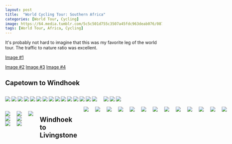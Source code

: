 ```yaml
---
layout: post
title:  "World Cycling Tour: Southern Africa"
categories: [World Tour, Cycling]
image: https://64.media.tumblr.com/5c5c501d755c3507a45fdc963deab076/0875d5ee7e36b55a-77/s2048x3072/79f331b676dc2645d16b11ea651f842bfddcf8fd.jpg
tags: [World Tour, Africa, Cycling]
---
```

<script>

    HesGallery.init();
    
    </script>

It's probably not hard to imagine that this was my favorite leg of the world tour. The traffic to nature ratio was excellent.


<a href="https://64.media.tumblr.com/a5459c5ac0b08236ebb637c8bfc48eea/0875d5ee7e36b55a-2b/s2048x3072/55177d3a681dec62dc55072a997b80976e73ac00.jpg" data-lightbox="image-1" data-title="My caption">Image #1</a>

<a href="https://64.media.tumblr.com/a5459c5ac0b08236ebb637c8bfc48eea/0875d5ee7e36b55a-2b/s2048x3072/55177d3a681dec62dc55072a997b80976e73ac00.jpg" data-lightbox="roadtrip">Image #2</a>
<a href="https://64.media.tumblr.com/2e2dd62d288dfdff04d6737d3da495ea/0875d5ee7e36b55a-dc/s2048x3072/ae98abf46f36d2e564567ceca2ddfcf3e7a14a9b.jpg" data-lightbox="roadtrip">Image #3</a>
<a href="https://64.media.tumblr.com/38b7e0ecd01b6009a7df1ef5df017199/0875d5ee7e36b55a-1e/s2048x3072/5b7dc246b18f781121d2eb93eecc1b6e89728012.jpg" data-lightbox="roadtrip">Image #4</a>

<h2>Capetown to Windhoek</h2>

<div class="columns">
  <p><a class="img1" href="https://64.media.tumblr.com/a5459c5ac0b08236ebb637c8bfc48eea/0875d5ee7e36b55a-2b/s2048x3072/55177d3a681dec62dc55072a997b80976e73ac00.jpg"><img src="https://64.media.tumblr.com/a5459c5ac0b08236ebb637c8bfc48eea/0875d5ee7e36b55a-2b/s2048x3072/55177d3a681dec62dc55072a997b80976e73ac00.jpg" /></a>
</img> <a class="img2" href="https://64.media.tumblr.com/15a9897834aea90595bb320f3656d8c8/0875d5ee7e36b55a-a7/s2048x3072/dbfa2f307304ec72797d224d7d9de6601f44a328.jpg"><img src="https://64.media.tumblr.com/15a9897834aea90595bb320f3656d8c8/0875d5ee7e36b55a-a7/s2048x3072/dbfa2f307304ec72797d224d7d9de6601f44a328.jpg" /></a> 
  </img><a class="img3" href="https://64.media.tumblr.com/2e2dd62d288dfdff04d6737d3da495ea/0875d5ee7e36b55a-dc/s2048x3072/ae98abf46f36d2e564567ceca2ddfcf3e7a14a9b.jpg"><img src="https://64.media.tumblr.com/2e2dd62d288dfdff04d6737d3da495ea/0875d5ee7e36b55a-dc/s2048x3072/ae98abf46f36d2e564567ceca2ddfcf3e7a14a9b.jpg" /></a>
</img><a class="img1" href="https://64.media.tumblr.com/38b7e0ecd01b6009a7df1ef5df017199/0875d5ee7e36b55a-1e/s2048x3072/5b7dc246b18f781121d2eb93eecc1b6e89728012.jpg"><img src="https://64.media.tumblr.com/38b7e0ecd01b6009a7df1ef5df017199/0875d5ee7e36b55a-1e/s2048x3072/5b7dc246b18f781121d2eb93eecc1b6e89728012.jpg" /></a>
</img>
   <a class="img2" href="https://64.media.tumblr.com/b13937d2a3e55cf57526a520c1c2afbb/0875d5ee7e36b55a-21/s2048x3072/65badb4ce0948f1af4ad6c5590397f7e043272af.jpg"><img src="https://64.media.tumblr.com/b13937d2a3e55cf57526a520c1c2afbb/0875d5ee7e36b55a-21/s2048x3072/65badb4ce0948f1af4ad6c5590397f7e043272af.jpg" /></a>
</img>
   <a class="img3" href="https://64.media.tumblr.com/9cb1ac0676a85d33a069600cdf2f5ada/0875d5ee7e36b55a-d0/s2048x3072/c53352318679d548d2466c7c1655e3829f41b1f3.jpg"><img src="https://64.media.tumblr.com/9cb1ac0676a85d33a069600cdf2f5ada/0875d5ee7e36b55a-d0/s2048x3072/c53352318679d548d2466c7c1655e3829f41b1f3.jpg" /></a>
</img>
  <a class="img1" href="https://64.media.tumblr.com/f662f5aed397b5299d6ed682189dcb42/0875d5ee7e36b55a-c7/s2048x3072/e6aa5844b964bcb59df17988782937356cd81f78.jpg"><img src="https://64.media.tumblr.com/f662f5aed397b5299d6ed682189dcb42/0875d5ee7e36b55a-c7/s2048x3072/e6aa5844b964bcb59df17988782937356cd81f78.jpg" /></a>
</img>
   <a class="img2" href="https://64.media.tumblr.com/6e0104382ed746d967a6c7a286344e52/0875d5ee7e36b55a-72/s2048x3072/48b5c629ac3bce421b38c042dc23b93cf6dfd2fc.jpg"><img src="https://64.media.tumblr.com/6e0104382ed746d967a6c7a286344e52/0875d5ee7e36b55a-72/s2048x3072/48b5c629ac3bce421b38c042dc23b93cf6dfd2fc.jpg" /></a>
</img>
   <a class="img3" href="https://64.media.tumblr.com/2ec6c430c57e369fb7c2b221de6777b2/0875d5ee7e36b55a-68/s2048x3072/896cf2c103fa8c48822935af48b2034d8c5164ac.jpg"><img src="https://64.media.tumblr.com/2ec6c430c57e369fb7c2b221de6777b2/0875d5ee7e36b55a-68/s2048x3072/896cf2c103fa8c48822935af48b2034d8c5164ac.jpg" /></a>
</img>
    <a class="img1" href="https://64.media.tumblr.com/846ad066fb6fa39c2e03931fa1209d8f/0875d5ee7e36b55a-a3/s2048x3072/606408dcde4553b55a702093f07703cb1bcfff6a.jpg"><img src="https://64.media.tumblr.com/846ad066fb6fa39c2e03931fa1209d8f/0875d5ee7e36b55a-a3/s2048x3072/606408dcde4553b55a702093f07703cb1bcfff6a.jpg" /></a>
</img>
   <a class="img2" href="https://64.media.tumblr.com/5c5c501d755c3507a45fdc963deab076/0875d5ee7e36b55a-77/s2048x3072/79f331b676dc2645d16b11ea651f842bfddcf8fd.jpg"><img src="https://64.media.tumblr.com/5c5c501d755c3507a45fdc963deab076/0875d5ee7e36b55a-77/s2048x3072/79f331b676dc2645d16b11ea651f842bfddcf8fd.jpg" /></a>
</img>
   <a class="img3" href="https://64.media.tumblr.com/3bb53617bd438dfa0e8941ab621ef624/0875d5ee7e36b55a-e3/s2048x3072/9ba2998f09c230306ef3d72956def234a539eb7a.jpg"><img src="https://64.media.tumblr.com/3bb53617bd438dfa0e8941ab621ef624/0875d5ee7e36b55a-e3/s2048x3072/9ba2998f09c230306ef3d72956def234a539eb7a.jpg" /></a>
</img>
    <a class="img1" href="https://64.media.tumblr.com/1925fdeecb0e7d761a518ff7bcf95d88/0875d5ee7e36b55a-6d/s2048x3072/d0de76fa2962fe081fd917393b764153578adc41.jpg"><img src="https://64.media.tumblr.com/1925fdeecb0e7d761a518ff7bcf95d88/0875d5ee7e36b55a-6d/s2048x3072/d0de76fa2962fe081fd917393b764153578adc41.jpg" /></a>
</img>
   <a class="img2" href="https://64.media.tumblr.com/2937a9ab322b33a248da87a06100a88a/0875d5ee7e36b55a-c5/s2048x3072/4ebbdeb665c54ebbe23106664e49dd8873f06fa2.jpg"><img src="https://64.media.tumblr.com/2937a9ab322b33a248da87a06100a88a/0875d5ee7e36b55a-c5/s2048x3072/4ebbdeb665c54ebbe23106664e49dd8873f06fa2.jpg" /></a>
</img>
   <a class="img3" href="https://64.media.tumblr.com/7616675d6ffb7d908fe6df9aaec71549/0875d5ee7e36b55a-aa/s2048x3072/dd70867fb1dbcc27efb15c148dc10fd6e9ea5426.jpg"><img src="https://64.media.tumblr.com/7616675d6ffb7d908fe6df9aaec71549/0875d5ee7e36b55a-aa/s2048x3072/dd70867fb1dbcc27efb15c148dc10fd6e9ea5426.jpg" /></a>
</img>
  </p>
  

  <p>   <a class="img1" href="https://64.media.tumblr.com/053f7975b6fa9a64327df39dc823bbb3/0875d5ee7e36b55a-cf/s2048x3072/f5326b9b04054d570cc4f16426868ed7b899a4a8.jpg"><img src="https://64.media.tumblr.com/053f7975b6fa9a64327df39dc823bbb3/0875d5ee7e36b55a-cf/s2048x3072/f5326b9b04054d570cc4f16426868ed7b899a4a8.jpg" /></a>
</img>
   <a class="img2" href="https://64.media.tumblr.com/1977864079d3ea320471733c7818b674/0875d5ee7e36b55a-31/s2048x3072/844ab34e208e80387122de3d9f2d72737e8205ed.jpg"><img src="https://64.media.tumblr.com/1977864079d3ea320471733c7818b674/0875d5ee7e36b55a-31/s2048x3072/844ab34e208e80387122de3d9f2d72737e8205ed.jpg" /></a>
</img>
   <a class="img3" href="https://64.media.tumblr.com/8da919fb8c9427959839903d697b0ba1/0875d5ee7e36b55a-76/s2048x3072/5c23cfb10c46a9914e6b8c48efd967678ec8d152.jpg"><img src="https://64.media.tumblr.com/8da919fb8c9427959839903d697b0ba1/0875d5ee7e36b55a-76/s2048x3072/5c23cfb10c46a9914e6b8c48efd967678ec8d152.jpg" /></a>
</img>
  </p>
  </div>
  
<div class="columns">
  <p>   <a class="img1" href="https://64.media.tumblr.com/5fc0582a0f681e7e279262019d544110/0875d5ee7e36b55a-56/s2048x3072/866800395b891acf67d25cbfedd0ceb25b8a50ce.jpg"><img src="https://64.media.tumblr.com/5fc0582a0f681e7e279262019d544110/0875d5ee7e36b55a-56/s2048x3072/866800395b891acf67d25cbfedd0ceb25b8a50ce.jpg" /></a>
</img>
   <a class="img2" href="https://64.media.tumblr.com/394d78c23f1426221e2cc36f483b9695/0875d5ee7e36b55a-61/s2048x3072/318d9f6bad9ab08487435fbd07c1a3ec84723990.jpg"><img src="https://64.media.tumblr.com/394d78c23f1426221e2cc36f483b9695/0875d5ee7e36b55a-61/s2048x3072/318d9f6bad9ab08487435fbd07c1a3ec84723990.jpg" /></a>
</img>
   <a class="img1" href="https://64.media.tumblr.com/745ac86eb1620ae32f412f1a60cba315/0875d5ee7e36b55a-67/s2048x3072/1c62103469aab4e204e3967777ae6efaae800b47.jpg"><img src="https://64.media.tumblr.com/745ac86eb1620ae32f412f1a60cba315/0875d5ee7e36b55a-67/s2048x3072/1c62103469aab4e204e3967777ae6efaae800b47.jpg" /></a>
</img>
  </p>
  
<div class="columns">
  <p>   <a class="img1" href="https://64.media.tumblr.com/cbffd3b04cf5decb8f28aa9d9e054d71/0875d5ee7e36b55a-bc/s2048x3072/baff74bb1eb9b164bab383921fbbb032c95f6c6d.jpg"><img src="https://64.media.tumblr.com/cbffd3b04cf5decb8f28aa9d9e054d71/0875d5ee7e36b55a-bc/s2048x3072/baff74bb1eb9b164bab383921fbbb032c95f6c6d.jpg" /></a>
</img>
   <a class="img2" href="https://64.media.tumblr.com/f9dc5cd94d8b4b8f2d30ee50b1c9bc9c/0875d5ee7e36b55a-14/s2048x3072/1a104367485e89f8efa9828021312e2bcaa5843e.jpg"><img src="https://64.media.tumblr.com/f9dc5cd94d8b4b8f2d30ee50b1c9bc9c/0875d5ee7e36b55a-14/s2048x3072/1a104367485e89f8efa9828021312e2bcaa5843e.jpg" /></a>
</img>
   <a class="img1" href="https://64.media.tumblr.com/be96f1006631947c132d7041491cc672/0875d5ee7e36b55a-7a/s2048x3072/0662114a005d7723c361d6d0c39a35d5f52bd639.jpg"><img src="https://64.media.tumblr.com/be96f1006631947c132d7041491cc672/0875d5ee7e36b55a-7a/s2048x3072/0662114a005d7723c361d6d0c39a35d5f52bd639.jpg" /></a>
</img>
  </p>
  
  

  <a class="img1" href="https://64.media.tumblr.com/318a724b539e8e969a2d863733709b71/0875d5ee7e36b55a-74/s2048x3072/a94303d8fd484d3a0947fb2c726689d4a8967885.jpg"><img src="https://64.media.tumblr.com/318a724b539e8e969a2d863733709b71/0875d5ee7e36b55a-74/s2048x3072/a94303d8fd484d3a0947fb2c726689d4a8967885.jpg" /></a>


<h2>Windhoek to Livingstone</h2>
  
  <div class="columns">
   <div class="img1"><a href="https://64.media.tumblr.com/a1410c88f6b9d861898ad02cf1b491e5/433a940ef3b25307-46/s540x810/2a53308ca6bb64cf5ab68c3a2f08a046aa3d37ea.jpg"><img src="https://64.media.tumblr.com/a1410c88f6b9d861898ad02cf1b491e5/433a940ef3b25307-46/s540x810/2a53308ca6bb64cf5ab68c3a2f08a046aa3d37ea.jpg" /></a>
</div>
  <div class="img2"><a href="https://64.media.tumblr.com/efd03e06e8ff0bea4811a4099bc69910/433a940ef3b25307-34/s540x810/1464ea5f4cde741be15c29938faecb1fca3fa785.jpg"><img src="https://64.media.tumblr.com/efd03e06e8ff0bea4811a4099bc69910/433a940ef3b25307-34/s540x810/1464ea5f4cde741be15c29938faecb1fca3fa785.jpg" /></a>
  </div>
  <div class="img3"><a href="https://64.media.tumblr.com/61545ce879ee74092e411d52ba000fd8/433a940ef3b25307-b5/s540x810/282d4e5298c826361ec860e87162aa8b69431ae7.jpg"><img src="https://64.media.tumblr.com/61545ce879ee74092e411d52ba000fd8/433a940ef3b25307-b5/s540x810/282d4e5298c826361ec860e87162aa8b69431ae7.jpg" /></a>
</div>
   <div class="img1"><a href="https://64.media.tumblr.com/efd03e06e8ff0bea4811a4099bc69910/d14511bd4a276187-ea/s2048x3072/75d07e3452eb0d0e923e4b1ba3d9ea55baf09118.jpg"><img src="https://64.media.tumblr.com/efd03e06e8ff0bea4811a4099bc69910/d14511bd4a276187-ea/s2048x3072/75d07e3452eb0d0e923e4b1ba3d9ea55baf09118.jpg" /></a>
</div>
<div class="img2"><a href="https://64.media.tumblr.com/a25e43ee2fa09860a5dba0d4998c6529/d14511bd4a276187-f4/s2048x3072/071c6dc91173c518fa6fb7a8a9414711a221e690.jpg"><img src="https://64.media.tumblr.com/a25e43ee2fa09860a5dba0d4998c6529/d14511bd4a276187-f4/s2048x3072/071c6dc91173c518fa6fb7a8a9414711a221e690.jpg" /></a>
</div>
<div class="img3"><a href="https://64.media.tumblr.com/ea9f3dd10084afb0b968e9d7bd3be413/d14511bd4a276187-db/s2048x3072/df0a86942a2b3f66ba36af9d9203ff7616e06f24.jpg"><img src="https://64.media.tumblr.com/ea9f3dd10084afb0b968e9d7bd3be413/d14511bd4a276187-db/s2048x3072/df0a86942a2b3f66ba36af9d9203ff7616e06f24.jpg" /></a>
</div>
   <div class="img1"><a href="https://64.media.tumblr.com/c5aae222ab8673d238d58bbc37a03cba/d14511bd4a276187-52/s2048x3072/cb272ac9a14dc9ca187f5983ee851c016ab2d684.jpg"><img src="https://64.media.tumblr.com/c5aae222ab8673d238d58bbc37a03cba/d14511bd4a276187-52/s2048x3072/cb272ac9a14dc9ca187f5983ee851c016ab2d684.jpg" /></a>
</div>
<div class="img2"><a href="https://64.media.tumblr.com/4b705d7dce51463975ae3a8bf7df21b6/6aa83f5e4efedd14-71/s540x810/0183118148ef3de0d49890ad90b50864589b93c0.jpg"><img src="https://64.media.tumblr.com/4b705d7dce51463975ae3a8bf7df21b6/6aa83f5e4efedd14-71/s540x810/0183118148ef3de0d49890ad90b50864589b93c0.jpg" /></a>
</div>
<div class="img3"><a href="https://64.media.tumblr.com/ef9c96f284fa4f79c79bed5a012eec37/6aa83f5e4efedd14-99/s540x810/de8a14535b26fee8e769ed184b6a33e57cbeaa6c.jpg"><img src="https://64.media.tumblr.com/ef9c96f284fa4f79c79bed5a012eec37/6aa83f5e4efedd14-99/s540x810/de8a14535b26fee8e769ed184b6a33e57cbeaa6c.jpg" /></a>
</div>
   <div class="img1"><a href="https://64.media.tumblr.com/362c234612d02f197958712b64860077/6aa83f5e4efedd14-57/s540x810/5e6227edbc03e3da3f2c202aad16bf4d1eb99faf.jpg"><img src="https://64.media.tumblr.com/362c234612d02f197958712b64860077/6aa83f5e4efedd14-57/s540x810/5e6227edbc03e3da3f2c202aad16bf4d1eb99faf.jpg" /></a>
</div>
<div class="img2"><a href="https://64.media.tumblr.com/25d0bd2bae5804dbba6e4ccf70d7d89a/6aa83f5e4efedd14-d5/s540x810/d19f9e0bb9dc4e565091a82d4327fd7e34dbe60f.jpg"><img src="https://64.media.tumblr.com/25d0bd2bae5804dbba6e4ccf70d7d89a/6aa83f5e4efedd14-d5/s540x810/d19f9e0bb9dc4e565091a82d4327fd7e34dbe60f.jpg" /></a>
</div>
<div class="img3"><a href="https://64.media.tumblr.com/2a998b71c56cdaa46776eb589ccc1ed5/6aa83f5e4efedd14-ed/s540x810/6bf04eb3983d146f117280b0a482b6cb30f96d68.jpg"><img src="https://64.media.tumblr.com/2a998b71c56cdaa46776eb589ccc1ed5/6aa83f5e4efedd14-ed/s540x810/6bf04eb3983d146f117280b0a482b6cb30f96d68.jpg" /></a>
</div>
</div>

<div class="columns">
   <div class="img1"><a href="https://64.media.tumblr.com/da8474fc38231fb6962cd5ea36b03879/6aa83f5e4efedd14-2a/s540x810/d76807e03dba1f665c9c26c6941e208fdce31773.jpg"><img src="https://64.media.tumblr.com/da8474fc38231fb6962cd5ea36b03879/6aa83f5e4efedd14-2a/s540x810/d76807e03dba1f665c9c26c6941e208fdce31773.jpg " /></a>
</div>
<div class="img2"><a href="https://64.media.tumblr.com/7829344d0b2deabdccdc83599fdf3d3e/6aa83f5e4efedd14-fb/s540x810/0a39fbdccc86f5647d567c9b50c94992b5b63441.jpg"><img src="https://64.media.tumblr.com/7829344d0b2deabdccdc83599fdf3d3e/6aa83f5e4efedd14-fb/s540x810/0a39fbdccc86f5647d567c9b50c94992b5b63441.jpg " /></a>
</div>
<div class="img3"><a href="https://64.media.tumblr.com/08d2294c16994d8f33710256ce62820b/433a940ef3b25307-c6/s540x810/3e1d409da4937002a9048fe3de44eaadda710e6c.jpg"><img src="https://64.media.tumblr.com/08d2294c16994d8f33710256ce62820b/433a940ef3b25307-c6/s540x810/3e1d409da4937002a9048fe3de44eaadda710e6c.jpg" /></a>
</div>
</div>

Experiement
<div class="columns">
  <p>   <a class="img1" href="https://64.media.tumblr.com/da8474fc38231fb6962cd5ea36b03879/6aa83f5e4efedd14-2a/s540x810/d76807e03dba1f665c9c26c6941e208fdce31773.jpg"><img src="https://64.media.tumblr.com/da8474fc38231fb6962cd5ea36b03879/6aa83f5e4efedd14-2a/s540x810/d76807e03dba1f665c9c26c6941e208fdce31773.jpg " /></a><a class="img1" href="https://64.media.tumblr.com/7829344d0b2deabdccdc83599fdf3d3e/6aa83f5e4efedd14-fb/s540x810/0a39fbdccc86f5647d567c9b50c94992b5b63441.jpg"><img src="https://64.media.tumblr.com/7829344d0b2deabdccdc83599fdf3d3e/6aa83f5e4efedd14-fb/s540x810/0a39fbdccc86f5647d567c9b50c94992b5b63441.jpg " /></a><a class="img1" href="https://64.media.tumblr.com/08d2294c16994d8f33710256ce62820b/433a940ef3b25307-c6/s540x810/3e1d409da4937002a9048fe3de44eaadda710e6c.jpg"><img src="https://64.media.tumblr.com/08d2294c16994d8f33710256ce62820b/433a940ef3b25307-c6/s540x810/3e1d409da4937002a9048fe3de44eaadda710e6c.jpg" /></a>
</p>

<div class="columns">
  <p>   <a class="img1" href="https://64.media.tumblr.com/da8474fc38231fb6962cd5ea36b03879/6aa83f5e4efedd14-2a/s540x810/d76807e03dba1f665c9c26c6941e208fdce31773.jpg"><img class="img1" src="https://64.media.tumblr.com/da8474fc38231fb6962cd5ea36b03879/6aa83f5e4efedd14-2a/s540x810/d76807e03dba1f665c9c26c6941e208fdce31773.jpg " /></a><a class="img1" href="https://64.media.tumblr.com/7829344d0b2deabdccdc83599fdf3d3e/6aa83f5e4efedd14-fb/s540x810/0a39fbdccc86f5647d567c9b50c94992b5b63441.jpg"><img class="img2" src="https://64.media.tumblr.com/7829344d0b2deabdccdc83599fdf3d3e/6aa83f5e4efedd14-fb/s540x810/0a39fbdccc86f5647d567c9b50c94992b5b63441.jpg " /></a><a class="img1" href="https://64.media.tumblr.com/08d2294c16994d8f33710256ce62820b/433a940ef3b25307-c6/s540x810/3e1d409da4937002a9048fe3de44eaadda710e6c.jpg"><img class="img3" src="https://64.media.tumblr.com/08d2294c16994d8f33710256ce62820b/433a940ef3b25307-c6/s540x810/3e1d409da4937002a9048fe3de44eaadda710e6c.jpg" /></a>
</p>

<div class="columns">
  <p>   <a class="img1" href="https://64.media.tumblr.com/da8474fc38231fb6962cd5ea36b03879/6aa83f5e4efedd14-2a/s540x810/d76807e03dba1f665c9c26c6941e208fdce31773.jpg"><img src="https://64.media.tumblr.com/da8474fc38231fb6962cd5ea36b03879/6aa83f5e4efedd14-2a/s540x810/d76807e03dba1f665c9c26c6941e208fdce31773.jpg " /></a><a class="img2" href="https://64.media.tumblr.com/7829344d0b2deabdccdc83599fdf3d3e/6aa83f5e4efedd14-fb/s540x810/0a39fbdccc86f5647d567c9b50c94992b5b63441.jpg"><img src="https://64.media.tumblr.com/7829344d0b2deabdccdc83599fdf3d3e/6aa83f5e4efedd14-fb/s540x810/0a39fbdccc86f5647d567c9b50c94992b5b63441.jpg " /></a><a class="img3" href="https://64.media.tumblr.com/08d2294c16994d8f33710256ce62820b/433a940ef3b25307-c6/s540x810/3e1d409da4937002a9048fe3de44eaadda710e6c.jpg"><img src="https://64.media.tumblr.com/08d2294c16994d8f33710256ce62820b/433a940ef3b25307-c6/s540x810/3e1d409da4937002a9048fe3de44eaadda710e6c.jpg" /></a>
</p>